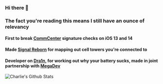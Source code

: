 ### Hi there 👋
### The fact you're reading this means I still have an ounce of relevancy 

#### First to break [CommCenter](https://github.com/CharlieWhile13/commcenterpatch13) signature checks on iOS 13 and 14 
#### Made [Signal Reborn](https://github.com/CharlieWhile13/SignalReborn) for mapping out cell towers you're connected to 
#### Developer on [Dra1n](https://github.com/MegaDevIOS/Dra1n_old), for working out why your battery sucks, made in joint partnership with [MegaDev](https://github.com/MegaDevIOS)

![Charlie's Github Stats](https://github-readme-stats.vercel.app/api?username=CharlieWhile13&show_icons=true&theme=radical)


<!--
**CharlieWhile13/CharlieWhile13** is a ✨ _special_ ✨ repository because its `README.md` (this file) appears on your GitHub profile.


